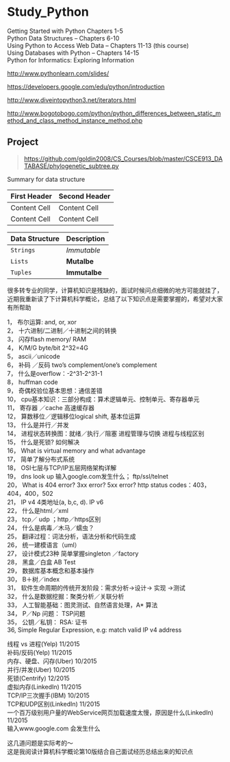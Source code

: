 # Study_Python

Getting Started with Python Chapters 1-5  
Python Data Structures – Chapters 6-10  
Using Python to Access Web Data – Chapters 11-13 (this course)  
Using Databases with Python – Chapters 14-15  
Python for Informatics: Exploring Information  

http://www.pythonlearn.com/slides/

https://developers.google.com/edu/python/introduction

http://www.diveintopython3.net/iterators.html

http://www.bogotobogo.com/python/python_differences_between_static_method_and_class_method_instance_method.php




## Project
> https://github.com/goldin2008/CS_Courses/blob/master/CSCE913_DATABASE/phylogenetic_subtree.py


Summary for data structure

| First Header  | Second Header |
| ------------- | ------------- |
| Content Cell  | Content Cell  |
| Content Cell  | Content Cell  |

| Data Structure | Description |
| --- | --- |
| `Strings` | *Immutable* |
| `Lists` | **Mutalbe** |
| `Tuples` | **Immutalbe** |

很多转专业的同学，计算机知识是残缺的，面试时候问点细微的地方可能就挂了，近期我重新读了下计算机科学概论，总结了以下知识点是需要掌握的，希望对大家有所帮助  

1，           布尔运算: and, or, xor   
2，           十六进制/二进制／十进制之间的转换   
3，           闪存flash memory/ RAM   
4，           K/M/G byte/bit  2^32=4G   
5，           ascii／unicode   
6，           补码 ／反码 two’s complement/one’s complement   
7，           什么是overflow：-2^31-2^31-1   
8，           huffman code   
9，           奇偶校验位基本思想：通信差错   
10，       cpu基本知识：三部分构成：算术逻辑单元、控制单元、寄存器单元   
11，       寄存器 ／cache 高速缓存器   
12，       算数移位／逻辑移位logical shift, 基本位运算   
13，      什么是并行／并发   
14，       进程状态转换图：就绪／执行／阻塞   进程管理与切换 进程与线程区别   
15，       什么是死锁? 如何解决  
16，       What is virtual memory and what advantage  
17，       简单了解分布式系统  
18，       OSI七层与TCP/IP五层网络架构详解  
19，       dns look up 输入google.com发生什么； ftp/ssl/telnet  
20，      What is 404 error? 3xx error? 5xx error? http status codes：403，404，400，502  
21，       IP v4 4类地址(a, b,c, d). IP v6  
22，       什么是html／xml  
23，       tcp／ udp ；http／https区别  
24，       什么是病毒／木马／蠕虫？  
25，       翻译过程：词法分析，语法分析和代码生成  
26，       统一建模语言（uml）  
27，       设计模式23种 简单掌握singleton ／factory  
28，       黑盒／白盒  AB Test  
29，       数据库基本概念和基本操作  
30，       B＋树／index  
31，    软件生命周期的传统开发阶段：需求分析->设计-> 实现 ->测试  
32，       什么是数据挖掘：聚类分析／关联分析  
33，       人工智能基础：图灵测试、自然语言处理，A* 算法  
34，       P／Np 问题： TSP问题  
35，       公钥／私钥： RSA: 证书  
36,           Simple Regular Expression, e.g: match valid IP v4 address   

线程 vs 进程(Yelp)        11/2015  
补码/反码(Yelp)        11/2015  
内存、硬盘、闪存(Uber)        10/2015  
并行/并发(Uber)        10/2015  
死锁(Centrify)                12/2015  
虚拟内存(LinkedIn)        11/2015  
TCP/IP三次握手(IBM)                10/2015  
TCP和UDP区别(LinkedIn)        11/2015  
一个百万级别用户量的WebService网页加载速度太慢，原因是什么(LinkedIn)      11/2015  
输入www.google.com 会发生什么  


这几道问题是实际考的～  
这是我阅读计算机科学概论第10版结合自己面试经历总结出来的知识点  
